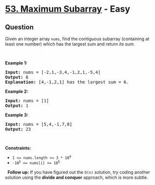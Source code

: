 # [53. Maximum Subarray](https://leetcode.com/problems/maximum-subarray/) - Easy

## Question

Given an integer array `` nums ``, find the contiguous subarray (containing at least one number) which has the largest sum and return _its sum_.

&nbsp;

__Example 1:__

<pre>
<strong>Input:</strong> nums = [-2,1,-3,4,-1,2,1,-5,4]
<strong>Output:</strong> 6
<strong>Explanation:</strong> [4,-1,2,1] has the largest sum = 6.
</pre>

__Example 2:__

<pre>
<strong>Input:</strong> nums = [1]
<strong>Output:</strong> 1
</pre>

__Example 3:__

<pre>
<strong>Input:</strong> nums = [5,4,-1,7,8]
<strong>Output:</strong> 23
</pre>

&nbsp;

__Constraints:__

* <code>1 &lt;= nums.length &lt;= 3 * 10<sup>4</sup></code>
* <code>-10<sup>5</sup> &lt;= nums[i] &lt;= 10<sup>5</sup></code>

&nbsp;
__Follow up:__ If you have figured out the `` O(n) `` solution, try coding another solution using the __divide and conquer__ approach, which is more subtle.
